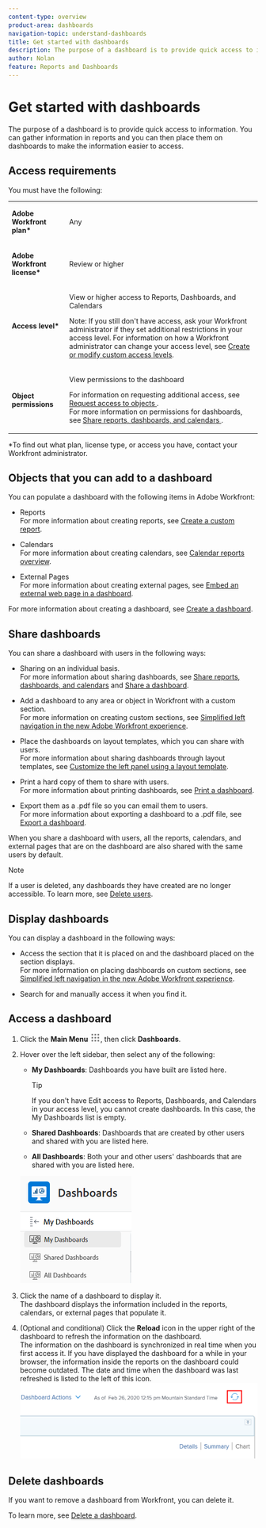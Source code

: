 ```yaml
---
content-type: overview
product-area: dashboards
navigation-topic: understand-dashboards
title: Get started with dashboards
description: The purpose of a dashboard is to provide quick access to information. You can gather information in reports and you can then place them on dashboards to make the information easier to access.
author: Nolan
feature: Reports and Dashboards
---
```


# Get started with dashboards

The purpose of a dashboard is to provide quick access to information. You can gather information in reports and you can then place them on dashboards to make the information easier to access.

## Access requirements

You must have the following:

<table style="table-layout:auto">
 <col> 
 </col> 
 <col> 
 </col> 
 <tbody> 
  <tr> 
   <td> <p><strong>Adobe Workfront plan*</strong></p> </td> 
   <td>Any</td> 
  </tr> 
  <tr> 
   <td> <p><strong>Adobe Workfront license*</strong></p> </td> 
   <td> <p>Review or higher</p> </td> 
  </tr> 
  <tr> 
   <td><strong>Access level*</strong> </td> 
   <td> <p>View or higher access to Reports, Dashboards, and Calendars</p> <p>Note: If you still don't have access, ask your Workfront administrator if they set additional restrictions in your access level. For information on how a Workfront administrator can change your access level, see <a href="../../../administration-and-setup/add-users/configure-and-grant-access/create-modify-access-levels.md" class="MCXref xref">Create or modify custom access levels</a>.</p> </td> 
  </tr> 
  <tr> 
   <td> <p><strong>Object permissions</strong> </p> </td> 
   <td> <p>View permissions to the dashboard</p> <p>For information on requesting additional access, see <a href="../../../workfront-basics/grant-and-request-access-to-objects/request-access.md" class="MCXref xref">Request access to objects </a>.<br>For more information on permissions for dashboards, see <a href="../../../workfront-basics/grant-and-request-access-to-objects/permissions-reports-dashboards-calendars.md" class="MCXref xref">Share reports, dashboards, and calendars </a>.</p> </td> 
  </tr> 
 </tbody> 
</table>

&#42;To find out what plan, license type, or access you have, contact your Workfront administrator.

## Objects that you can add to a dashboard

You can populate a dashboard with the following items in Adobe Workfront:

* Reports  
  For more information about creating reports, see [Create a custom report](../../../reports-and-dashboards/reports/creating-and-managing-reports/create-custom-report.md).

* Calendars  
  For more information about creating calendars, see [Calendar reports overview](../../../reports-and-dashboards/reports/calendars/calendar-reports-overview.md).

* External Pages  
  For more information about creating external pages, see [Embed an external web page in a dashboard](../../../reports-and-dashboards/dashboards/creating-and-managing-dashboards/embed-external-web-page-dashboard.md).

For more information about creating a dashboard, see [Create a dashboard](../../../reports-and-dashboards/dashboards/creating-and-managing-dashboards/create-dashboard.md).

## Share dashboards

You can share a dashboard with users in the following ways:

* Sharing on an individual basis.  
  For more information about sharing dashboards, see [Share reports, dashboards, and calendars](../../../workfront-basics/grant-and-request-access-to-objects/permissions-reports-dashboards-calendars.md) and [Share a dashboard](../../../reports-and-dashboards/dashboards/creating-and-managing-dashboards/share-dashboard.md).

* Add a dashboard to any area or object in Workfront with a custom section.  
  For more information on creating custom sections, see [Simplified left navigation in the new Adobe Workfront experience](../../../workfront-basics/the-new-workfront-experience/simplified-left-navigation.md).

* Place the dashboards on layout templates, which you can share with users.  
  For more information about sharing dashboards through layout templates, see [Customize the left panel using a layout template](../../../administration-and-setup/customize-workfront/use-layout-templates/customize-left-panel.md).

* Print a hard copy of them to share with users.  
  For more information about printing dashboards, see [Print a dashboard](../../../reports-and-dashboards/dashboards/creating-and-managing-dashboards/print-dashboard.md).

* Export them as a .pdf file so you can email them to users.  
  For more information about exporting a dashboard to a .pdf file, see [Export a dashboard](../../../reports-and-dashboards/dashboards/creating-and-managing-dashboards/export-dashboard.md).

When you share a dashboard with users, all the reports, calendars, and external pages that are on the dashboard are also shared with the same users by default.

>[!NOTE]
>
>If a user is deleted, any dashboards they have created are no longer accessible. To learn more, see [Delete users](../../../administration-and-setup/add-users/create-and-manage-users/delete-a-user.md).

## Display dashboards

You can display a dashboard in the following ways:

* Access the section that it is placed on and the dashboard placed on the section displays.  
  For more information on placing dashboards on custom sections, see [Simplified left navigation in the new Adobe Workfront experience](../../../workfront-basics/the-new-workfront-experience/simplified-left-navigation.md).

* Search for and manually access it when you find it.

## Access a dashboard

1. Click the **Main Menu** ![](assets/main-menu-icon.png), then click **Dashboards**.
1. Hover over the left sidebar, then select any of the following:

   * **My Dashboards**: Dashboards you have built are listed here.

     >[!TIP]
     >
     >If you don't have Edit access to Reports, Dashboards, and Calendars in your access level, you cannot create dashboards. In this case, the My Dashboards list is empty.

   * **Shared Dashboards**: Dashboards that are created by other users and shared with you are listed here.
   * **All Dashboards**: Both your and other users' dashboards that are shared with you are listed here.

   ![Dashboards area](assets/dashboards-area.png)

1. Click the name of a dashboard to display it.  
   The dashboard displays the information included in the reports, calendars, or external pages that populate it.
1. (Optional and conditional) Click the **Reload** icon in the upper right of the dashboard to refresh the information on the dashboard.  
   The information on the dashboard is synchronized in real time when you first access it. If you have displayed the dashboard for a while in your browser, the information inside the reports on the dashboard could become outdated. The date and time when the dashboard was last refreshed is listed to the left of this icon.  
   ![Reload icon](assets/dashboard-reload-icon.png)

## Delete dashboards

If you want to remove a dashboard from Workfront, you can delete it.

To learn more, see [Delete a dashboard](../../../reports-and-dashboards/dashboards/creating-and-managing-dashboards/delete-dashboard.md).
